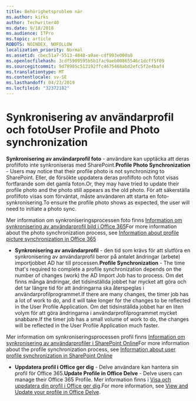 ```yaml
---
title: Behörighetsproblem när
ms.author: kirks
author: Techwriter40
ms.date: 9/18/2018
ms.audience: ITPro
ms.topic: article
ROBOTS: NOINDEX, NOFOLLOW
localization_priority: Normal
ms.assetid: cbec51a7-5513-4848-a9ae-cdf993e000a8
ms.openlocfilehash: 3cdf5909595b5b1fac9aeb00865546c1dcff5f09
ms.sourcegitcommit: 9d78905c512192ffc4675468abd2efc5f2e4baf4
ms.translationtype: MT
ms.contentlocale: sv-SE
ms.lasthandoff: 04/23/2019
ms.locfileid: "32372182"
---
```

# <a name="user-profile-and-photo-synchronization"></a><span data-ttu-id="5b2ef-102">Synkronisering av användarprofil och foto</span><span class="sxs-lookup"><span data-stu-id="5b2ef-102">User Profile and Photo synchronization</span></span>

 <span data-ttu-id="5b2ef-103">**Synkronisering av användarprofil foto** - användare kan upptäcka att deras profilfoto inte synkroniseras med SharePoint.</span><span class="sxs-lookup"><span data-stu-id="5b2ef-103">**Profile Photo Synchronization** - Users may notice that their profile photo is not synchronizing to SharePoint.</span></span> <span data-ttu-id="5b2ef-104">Eller, de försökte uppdatera deras profilfoto och fotot visas fortfarande som det gamla foton.</span><span class="sxs-lookup"><span data-stu-id="5b2ef-104">Or, they may have tried to update their profile photo and the photo still appears as the old photo.</span></span> <span data-ttu-id="5b2ef-105">För att säkerställa profilfoto visas som förväntat, måste användaren att starta en foto-synkronisering.</span><span class="sxs-lookup"><span data-stu-id="5b2ef-105">To ensure the profile photo shows as expected, the user will need to initiate a photo sync.</span></span> 
  
<span data-ttu-id="5b2ef-106">Mer information om synkroniseringsprocessen foto finns [Information om synkronisering av användarprofil bild i Office 365](https://go.microsoft.com/fwlink/?linkid=2022634)</span><span class="sxs-lookup"><span data-stu-id="5b2ef-106">For more information about the photo synchronization process, see [Information about profile picture synchronization in Office 365](https://go.microsoft.com/fwlink/?linkid=2022634)</span></span>
  
- <span data-ttu-id="5b2ef-107">**Synkronisering av användarprofil** - den tid som krävs för att slutföra en synkronisering av användarprofil beror på antalet ändringar (arbete) importjobbet AD har till processen.</span><span class="sxs-lookup"><span data-stu-id="5b2ef-107">**Profile Synchronization** - The time that's required to complete a profile synchronization depends on the number of changes (work) the AD Import Job has to process.</span></span> <span data-ttu-id="5b2ef-108">Om det finns många ändringar, det tidsinställda jobbet har mycket att göra och det tar längre tid för att ändringarna ska återspeglas i användarprofilprogrammet.</span><span class="sxs-lookup"><span data-stu-id="5b2ef-108">If there are many changes, the timer job has a lot of work to do, and it will take longer for the changes to be reflected in the User Profile Application.</span></span> <span data-ttu-id="5b2ef-109">Om det tidsinställda jobbet har en liten volym för att göra ändringarna i användarprofilprogrammet mycket snabbare.</span><span class="sxs-lookup"><span data-stu-id="5b2ef-109">If the timer job has a small volume of work to do, the changes will be reflected in the User Profile Application much faster.</span></span> 
  
<span data-ttu-id="5b2ef-110">Mer information om synkroniseringsprocessen profil finns [Information om synkronisering av användarprofiler i SharePoint Online](https://go.microsoft.com/fwlink/?linkid=2022639)</span><span class="sxs-lookup"><span data-stu-id="5b2ef-110">For more information about the profile synchronization process, see [Information about user profile synchronization in SharePoint Online](https://go.microsoft.com/fwlink/?linkid=2022639)</span></span>
    
- <span data-ttu-id="5b2ef-111">**Uppdatera profil i Office ger dig** - Delve användare kan hantera sin profil för Office 365.</span><span class="sxs-lookup"><span data-stu-id="5b2ef-111">**Update Profile in Office Delve** - Delve users can manage their Office 365 Profile.</span></span> <span data-ttu-id="5b2ef-112">Mer information finns i [Visa och uppdatera din profil i Office ger dig](https://support.office.com/article/View-and-update-your-profile-in-Office-Delve-4e84343b-eedf-45a1-aeb9-8627ccca14ba).</span><span class="sxs-lookup"><span data-stu-id="5b2ef-112">For more information, see [View and Update your profile in Office Delve](https://support.office.com/article/View-and-update-your-profile-in-Office-Delve-4e84343b-eedf-45a1-aeb9-8627ccca14ba).</span></span>
    

